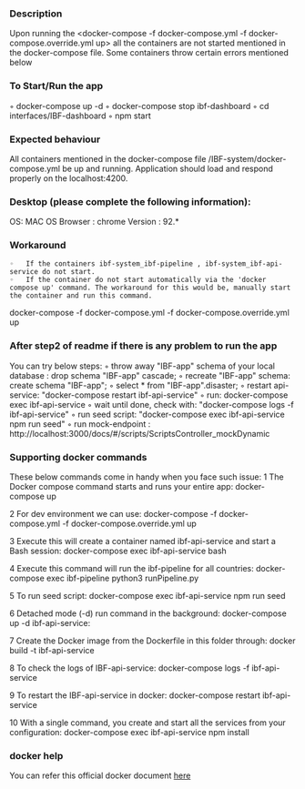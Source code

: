 ### Description

Upon running the <docker-compose -f docker-compose.yml -f docker-compose.override.yml up> all the containers are not started mentioned in the docker-compose file. Some containers throw certain errors mentioned below

### To Start/Run the app

◦	docker-compose up -d
◦	docker-compose stop ibf-dashboard
◦	cd interfaces/IBF-dashboard
◦	npm start

### Expected behaviour
All containers mentioned in the docker-compose file /IBF-system/docker-compose.yml be up and running.
Application should load and respond properly on the localhost:4200.

### Desktop (please complete the following information):

OS: MAC OS
Browser : chrome
Version : 92.*

### Workaround
    ◦	If the containers ibf-system_ibf-pipeline , ibf-system_ibf-api-service do not start.
    ◦	If the container do not start automatically via the 'docker compose up' command. The workaround for this would be, manually start the container and run this command.

 docker-compose -f docker-compose.yml -f docker-compose.override.yml up

### After step2 of readme if there is any problem to run the app 
You can try below steps:
    ◦	throw away "IBF-app" schema of your local database : drop schema "IBF-app" cascade;
    ◦	recreate "IBF-app" schema: create schema "IBF-app";
    ◦	select * from "IBF-app".disaster;
	◦	restart api-service: "docker-compose restart ibf-api-service"
    ◦	run: docker-compose exec ibf-api-service
	◦	wait until done, check with: "docker-compose logs -f ibf-api-service"
	◦	run seed script: "docker-compose exec ibf-api-service npm run seed"
	◦	run mock-endpoint : http://localhost:3000/docs/#/scripts/ScriptsController_mockDynamic


### Supporting docker commands
These below commands come in handy when you face such issue:
1 The Docker compose command starts and runs your entire app:
    docker-compose up

2 For dev environment we can use:
    docker-compose -f docker-compose.yml -f docker-compose.override.yml up

3 Execute this will create a container named ibf-api-service and start a Bash session:
    docker-compose exec ibf-api-service bash

4 Execute this command will run the ibf-pipeline for all countries:
    docker-compose exec ibf-pipeline python3 runPipeline.py

5 To run seed script:
    docker-compose exec ibf-api-service npm run seed

6 Detached mode (-d) run command in the background:
    docker-compose up -d ibf-api-service:

7 Create the Docker image from the Dockerfile in this folder through:
    docker build -t ibf-api-service

8 To check the logs of IBF-api-service:
    docker-compose logs -f ibf-api-service

9 To restart the IBF-api-service in docker:
    docker-compose restart ibf-api-service

10 With a single command, you create and start all the services from your configuration:
    docker-compose exec ibf-api-service npm install 


### docker help
You can refer this official docker document [here](https://docs.docker.com/engine/reference/commandline/compose_exec/)